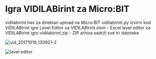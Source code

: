 # Igra VIDILABirint za Micro:BIT
 vidilabirint.hex za direktan upload na Micro:BIT
 vidilabirint.py izvirni kod VIDILABirint igre
 Level Editor za VIDILABirint.xlsm - Excel level editor za VIDILABirint igru
 vidilabirint.zip - ZIP arhiva sadrži sve tri datoteke

![vid_20171019_130921-2](https://user-images.githubusercontent.com/28891269/31776187-0f3607e8-b4eb-11e7-9d1a-7ef413a2bd7c.jpg)

![level editor](https://user-images.githubusercontent.com/28891269/31776215-3327f684-b4eb-11e7-9d1d-e32dfa0dbdf2.jpg)
